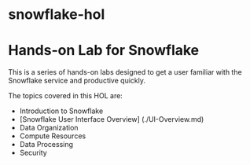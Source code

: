 # snowflake-hol
# Hands-on Lab for Snowflake
This is a series of hands-on labs designed to get a user 
familiar with the Snowflake service and productive quickly.

The topics covered in this HOL are:
- Introduction to Snowflake
- [Snowflake User Interface Overview] (./UI-Overview.md)
- Data Organization
- Compute Resources
- Data Processing
- Security
